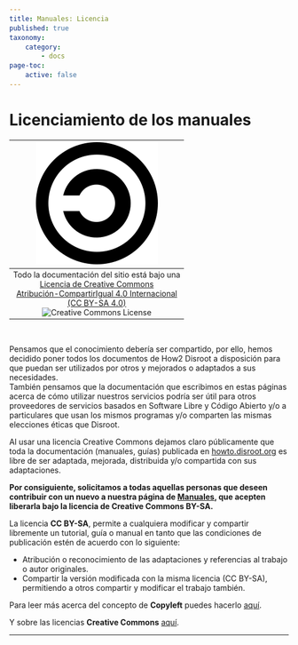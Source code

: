 ```yaml
---
title: Manuales: Licencia
published: true
taxonomy:
    category:
        - docs
page-toc:
    active: false
---
```


# Licenciamiento de los manuales
|![](en/copyleft.png)|
|:--:|
|Todo la documentación del sitio está bajo una <br><a rel="license" href="http://creativecommons.org/licenses/by-sa/4.0/">Licencia de Creative Commons<br>Atribución-CompartirIgual 4.0 Internacional<br>(CC BY-SA 4.0) </a><br><img alt="Creative Commons License" style="border-width:0" src="https://i.creativecommons.org/l/by-sa/4.0/80x15.png"/>|
<br>

Pensamos que el conocimiento debería ser compartido, por ello, hemos decidido poner todos los documentos de How2 Disroot a disposición para que puedan ser utilizados por otros y mejorados o adaptados a sus necesidades.<br>
También pensamos que la documentación que escribimos en estas páginas acerca de cómo utilizar nuestros servicios podría ser útil para otros proveedores de servicios basados en Software Libre y Código Abierto y/o a particulares que usan los mismos programas y/o comparten las mismas elecciones éticas que Disroot.

Al usar una licencia Creative Commons dejamos claro públicamente que toda la documentación (manuales, guías) publicada en [howto.disroot.org](https://howto.disroot.org/es) es libre de ser adaptada, mejorada, distribuida y/o compartida con sus adaptaciones.

**Por consiguiente, solicitamos a todas aquellas personas que deseen contribuir con un nuevo a nuestra página de [Manuales](https://howto.disroot.org/es), que acepten liberarla bajo la licencia de Creative Commons BY-SA.**

La licencia **CC BY-SA**, permite a cualquiera modificar y compartir libremente un tutorial, guía o manual en tanto que las condiciones de publicación estén de acuerdo con lo siguiente:
- Atribución o reconocimiento de las adaptaciones y referencias al trabajo o autor originales.
- Compartir la versión modificada con la misma licencia (CC BY-SA), permitiendo a otros compartir y modificar el trabajo también.


Para leer más acerca del concepto de **Copyleft** puedes hacerlo [aquí](https://es.wikipedia.org/wiki/Copyleft).

Y sobre las licencias **Creative Commons** [aquí](https://creativecommons.org/).

-----
